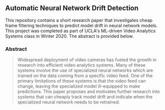 ## Automatic Neural Network Drift Detection

This repository contains a short research paper that investigates cheap frame filtering techniques to predict model drift in neural network models. This project was completed as part of UCLA's ML-driven Video Analytics Systems class in Winter 2020. The abstract is provided below.

### Abstract

> Widespread deployment of video cameras has fueled the growth in research into efficient video analytics systems. Many of these systems involve the use of specialized neural networks which are trained on the data coming from a specific video feed. One of the primary limitations of these systems is that the video feed can change, leaving the specialized model ill-equipped to make predictions. This paper proposes and motivates further research into systems that can cheaply track model drift and indicate when the specialized neural network needs to be retrained.
